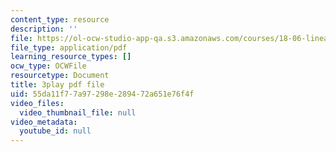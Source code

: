 ```yaml
---
content_type: resource
description: ''
file: https://ol-ocw-studio-app-qa.s3.amazonaws.com/courses/18-06-linear-algebra-spring-2010/55da11f77a97298e289472a651e76f4f_2IdtqGM6KWU.pdf
file_type: application/pdf
learning_resource_types: []
ocw_type: OCWFile
resourcetype: Document
title: 3play pdf file
uid: 55da11f7-7a97-298e-2894-72a651e76f4f
video_files:
  video_thumbnail_file: null
video_metadata:
  youtube_id: null
---
```

